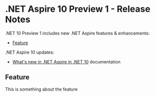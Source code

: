 # .NET Aspire 10 Preview 1 - Release Notes

.NET 10 Preview 1 includes new .NET Aspire features & enhancements:

- [Feature](#feature)

.NET Aspire 10 updates:

- [What's new in .NET Aspire in .NET 10](https://learn.microsoft.com/dotnet/aspire/whats-new/dotnet-aspire-10) documentation

## Feature

This is something about the feature
